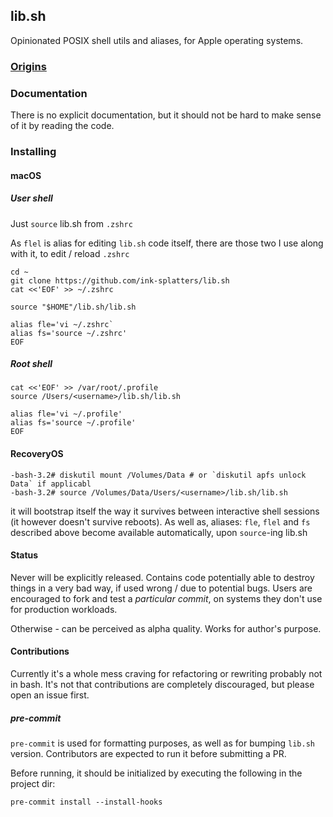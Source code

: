 ## lib.sh

Opinionated POSIX shell utils and aliases, for Apple operating systems.

### [Origins](ORIGINS.md)

### Documentation

There is no explicit documentation, but it should not be hard to make sense of it by reading the code.

### Installing

#### macOS

##### User shell

Just `source` lib.sh from `.zshrc`

As `flel` is alias for editing `lib.sh` code itself, there are those two I use
along with it, to edit / reload `.zshrc`

```shell
cd ~
git clone https://github.com/ink-splatters/lib.sh
cat <<'EOF' >> ~/.zshrc

source "$HOME"/lib.sh/lib.sh

alias fle='vi ~/.zshrc`
alias fs='source ~/.zshrc'
EOF
```

##### Root shell

```shell
cat <<'EOF' >> /var/root/.profile
source /Users/<username>/lib.sh/lib.sh

alias fle='vi ~/.profile'
alias fs='source ~/.profile'
EOF
```

#### RecoveryOS

```
-bash-3.2# diskutil mount /Volumes/Data # or `diskutil apfs unlock Data` if applicabl
-bash-3.2# source /Volumes/Data/Users/<username>/lib.sh/lib.sh
```

it will bootstrap itself the way it survives between interactive shell sessions (it however doesn't
survive reboots).
As well as, aliases: `fle`, `flel` and `fs` described above become available automatically, upon `source`-ing lib.sh

#### Status

Never will be explicitly released. Contains code potentially able to destroy things in a very bad way, if used wrong / due to  potential bugs.
Users are encouraged to fork and test a _particular commit_, on systems they don't use for production workloads.

Otherwise - can be perceived as alpha quality. Works for author's purpose.

#### Contributions

Currently it's a whole mess craving for refactoring or rewriting probably not in bash. It's not that contributions are completely discouraged,
but please open an issue first.

##### pre-commit

`pre-commit` is used for formatting purposes, as well as for bumping `lib.sh` version. Contributors are expected to run it before submitting a PR.

Before running, it should be initialized by executing the following in the project dir:

```shell
pre-commit install --install-hooks
```
